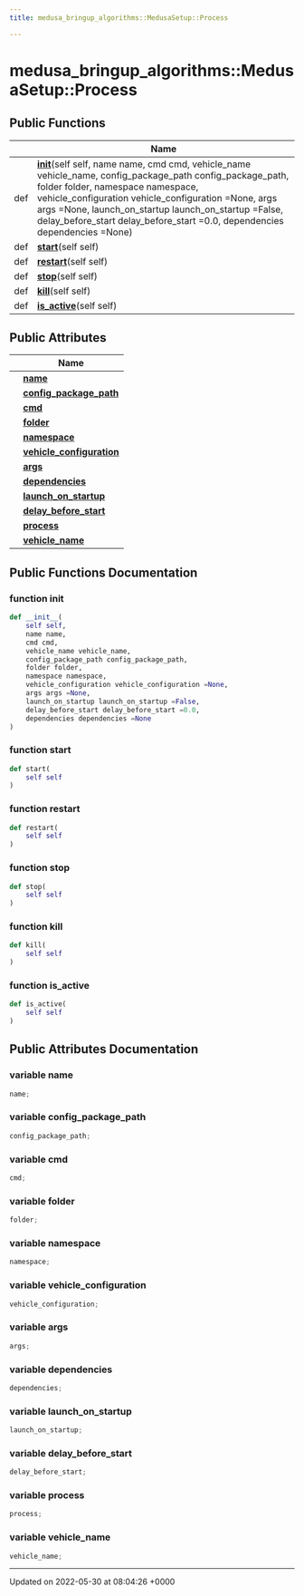 ```yaml
---
title: medusa_bringup_algorithms::MedusaSetup::Process

---
```


# medusa_bringup_algorithms::MedusaSetup::Process





## Public Functions

|                | Name           |
| -------------- | -------------- |
| def | **[__init__](/medusa_base/api/markdown/medusa_bringup/Classes/classmedusa__bringup__algorithms_1_1MedusaSetup_1_1Process/#function---init--)**(self self, name name, cmd cmd, vehicle_name vehicle_name, config_package_path config_package_path, folder folder, namespace namespace, vehicle_configuration vehicle_configuration =None, args args =None, launch_on_startup launch_on_startup =False, delay_before_start delay_before_start =0.0, dependencies dependencies =None) |
| def | **[start](/medusa_base/api/markdown/medusa_bringup/Classes/classmedusa__bringup__algorithms_1_1MedusaSetup_1_1Process/#function-start)**(self self) |
| def | **[restart](/medusa_base/api/markdown/medusa_bringup/Classes/classmedusa__bringup__algorithms_1_1MedusaSetup_1_1Process/#function-restart)**(self self) |
| def | **[stop](/medusa_base/api/markdown/medusa_bringup/Classes/classmedusa__bringup__algorithms_1_1MedusaSetup_1_1Process/#function-stop)**(self self) |
| def | **[kill](/medusa_base/api/markdown/medusa_bringup/Classes/classmedusa__bringup__algorithms_1_1MedusaSetup_1_1Process/#function-kill)**(self self) |
| def | **[is_active](/medusa_base/api/markdown/medusa_bringup/Classes/classmedusa__bringup__algorithms_1_1MedusaSetup_1_1Process/#function-is-active)**(self self) |

## Public Attributes

|                | Name           |
| -------------- | -------------- |
| | **[name](/medusa_base/api/markdown/medusa_bringup/Classes/classmedusa__bringup__algorithms_1_1MedusaSetup_1_1Process/#variable-name)**  |
| | **[config_package_path](/medusa_base/api/markdown/medusa_bringup/Classes/classmedusa__bringup__algorithms_1_1MedusaSetup_1_1Process/#variable-config-package-path)**  |
| | **[cmd](/medusa_base/api/markdown/medusa_bringup/Classes/classmedusa__bringup__algorithms_1_1MedusaSetup_1_1Process/#variable-cmd)**  |
| | **[folder](/medusa_base/api/markdown/medusa_bringup/Classes/classmedusa__bringup__algorithms_1_1MedusaSetup_1_1Process/#variable-folder)**  |
| | **[namespace](/medusa_base/api/markdown/medusa_bringup/Classes/classmedusa__bringup__algorithms_1_1MedusaSetup_1_1Process/#variable-namespace)**  |
| | **[vehicle_configuration](/medusa_base/api/markdown/medusa_bringup/Classes/classmedusa__bringup__algorithms_1_1MedusaSetup_1_1Process/#variable-vehicle-configuration)**  |
| | **[args](/medusa_base/api/markdown/medusa_bringup/Classes/classmedusa__bringup__algorithms_1_1MedusaSetup_1_1Process/#variable-args)**  |
| | **[dependencies](/medusa_base/api/markdown/medusa_bringup/Classes/classmedusa__bringup__algorithms_1_1MedusaSetup_1_1Process/#variable-dependencies)**  |
| | **[launch_on_startup](/medusa_base/api/markdown/medusa_bringup/Classes/classmedusa__bringup__algorithms_1_1MedusaSetup_1_1Process/#variable-launch-on-startup)**  |
| | **[delay_before_start](/medusa_base/api/markdown/medusa_bringup/Classes/classmedusa__bringup__algorithms_1_1MedusaSetup_1_1Process/#variable-delay-before-start)**  |
| | **[process](/medusa_base/api/markdown/medusa_bringup/Classes/classmedusa__bringup__algorithms_1_1MedusaSetup_1_1Process/#variable-process)**  |
| | **[vehicle_name](/medusa_base/api/markdown/medusa_bringup/Classes/classmedusa__bringup__algorithms_1_1MedusaSetup_1_1Process/#variable-vehicle-name)**  |

## Public Functions Documentation

### function __init__

```python
def __init__(
    self self,
    name name,
    cmd cmd,
    vehicle_name vehicle_name,
    config_package_path config_package_path,
    folder folder,
    namespace namespace,
    vehicle_configuration vehicle_configuration =None,
    args args =None,
    launch_on_startup launch_on_startup =False,
    delay_before_start delay_before_start =0.0,
    dependencies dependencies =None
)
```


### function start

```python
def start(
    self self
)
```


### function restart

```python
def restart(
    self self
)
```


### function stop

```python
def stop(
    self self
)
```


### function kill

```python
def kill(
    self self
)
```


### function is_active

```python
def is_active(
    self self
)
```


## Public Attributes Documentation

### variable name

```python
name;
```


### variable config_package_path

```python
config_package_path;
```


### variable cmd

```python
cmd;
```


### variable folder

```python
folder;
```


### variable namespace

```python
namespace;
```


### variable vehicle_configuration

```python
vehicle_configuration;
```


### variable args

```python
args;
```


### variable dependencies

```python
dependencies;
```


### variable launch_on_startup

```python
launch_on_startup;
```


### variable delay_before_start

```python
delay_before_start;
```


### variable process

```python
process;
```


### variable vehicle_name

```python
vehicle_name;
```


-------------------------------

Updated on 2022-05-30 at 08:04:26 +0000